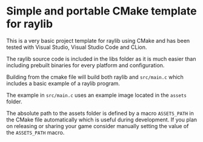 # Simple and portable CMake template for raylib

This is a very basic project template for raylib using CMake and has been tested with Visual Studio, Visual Studio Code and CLion.

The raylib source code is included in the libs folder as it is much easier than including prebuilt binaries for every platform and configuration.

Building from the cmake file will build both raylib and `src/main.c` which includes a basic example of a raylib program.

The example in `src/main.c` uses an example image located in the `assets` folder.

The absolute path to the assets folder is defined by a macro `ASSETS_PATH` in the CMake file automatically which is useful during development. If you plan on releasing or sharing your game consider manually setting the value of the `ASSETS_PATH` macro.